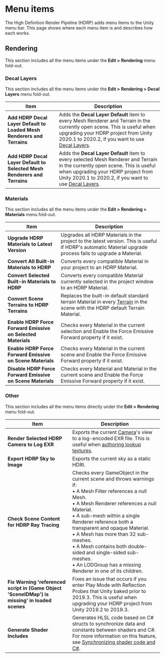 # Menu items

The High Definition Render Pipeline (HDRP) adds menu items to the Unity menu bar. This page shows where each menu item is and describes how each works.

## Rendering

This section includes all the menu items under the **Edit > Rendering** menu fold-out.

### Decal Layers

This section includes all the menu items under the **Edit > Rendering > Decal Layers** menu fold-out.

| **Item**                                                     | **Description**                                              |
| ------------------------------------------------------------ | ------------------------------------------------------------ |
| **Add HDRP Decal Layer Default to Loaded Mesh Renderers and Terrains** | Adds the **Decal Layer Default** item to every Mesh Renderer and Terrain in the currently open scene. This is useful when upgrading your HDRP project from Unity 2020.1 to 2020.2, if you want to use [Decal Layers](Decal.md#decal-layers). |
| **Add HDRP Decal Layer Default to Selected Mesh Renderers and Terrains** | Adds the **Decal Layer Default** item to every selected Mesh Renderer and Terrain in the currently open scene. This is useful when upgrading your HDRP project from Unity 2020.1 to 2020.2, if you want to use [Decal Layers](Decal.md#decal-layers). |



### Materials

This section includes all the menu items under the **Edit > Rendering > Materials** menu fold-out.

| **Item**                                        | **Description**                                              |
| ----------------------------------------------- | ------------------------------------------------------------ |
| **Upgrade HDRP Materials to Latest Version**    | Upgrades all HDRP Materials in the project to the latest version. This is useful if HDRP's automatic Material upgrade process fails to upgrade a Material. |
| **Convert All Built-in Materials to HDRP**      | Converts every compatible Material in your project to an HDRP Material. |
| **Convert Selected Built-in Materials to HDRP** | Converts every compatible Material currently selected in the project window to an HDRP Material. |
| **Convert Scene Terrains to HDRP Terrains**     | Replaces the built-in default standard terrain Material in every [Terrain](https://docs.unity3d.com/Manual/script-Terrain.html) in the scene with the HDRP default Terrain Material. |
| **Enable HDRP Force Forward Emissive on Selected Materials** | Checks every Material in the current selection and Enable the Force Emissive Forward property if it exist. |
| **Enable HDRP Force Forward Emissive on Scene Materials**    | Checks every Material in the current scene and Enable the Force Emissive Forward property if it exist. |
| **Disable HDRP Force Forward Emissive on Scene Materials**   | Checks every Material and Material in the current scene and Enable the Force Emissive Forward property if it exist. |

### Other

This section includes all the menu items directly under the **Edit > Rendering** menu fold-out.

| **Item**                                                     | **Description**                                              |
| ------------------------------------------------------------ | ------------------------------------------------------------ |
| **Render Selected HDRP Camera to Log EXR**                   | Exports the current [Camera](HDRP-Camera.md)'s view to a log-encoded EXR file. This is useful when [authoring lookup textures](Authoring-LUTs.md). |
| **Export HDRP Sky to Image**                                 | Exports the current sky as a static HDRI.                    |
| **Check Scene Content for HDRP Ray Tracing**                 | Checks every GameObject in the current scene and throws warnings if:<br/>&#8226; A Mesh Filter references a null Mesh.<br/>&#8226; A Mesh Renderer references a null Material.<br/>&#8226; A sub-mesh within a single Renderer reference both a transparent and opaque Material.<br/>&#8226; A Mesh has more than 32 sub-meshes.<br/>&#8226; A Mesh contains both double-sided and single-sided sub-meshes.<br/>&#8226; An LODGroup has a missing Renderer in one of its children. |
| **Fix Warning 'referenced script in (Game Object 'SceneIDMap') is missing' in loaded scenes** | Fixes an issue that occurs if you enter Play Mode with Reflection Probes that Unity baked prior to 2019.3. This is useful when upgrading your HDRP project from Unity 2019.2 to 2019.3. |
| **Generate Shader Includes**                                 | Generates HLSL code based on C# structs to synchronize data and constants between shaders and C#. For more information on this feature, see [Synchronizing shader code and C#](https://docs.unity3d.com/Packages/com.unity.render-pipelines.core@latest?subfolder=/manual/generating-shader-includes.html). |
